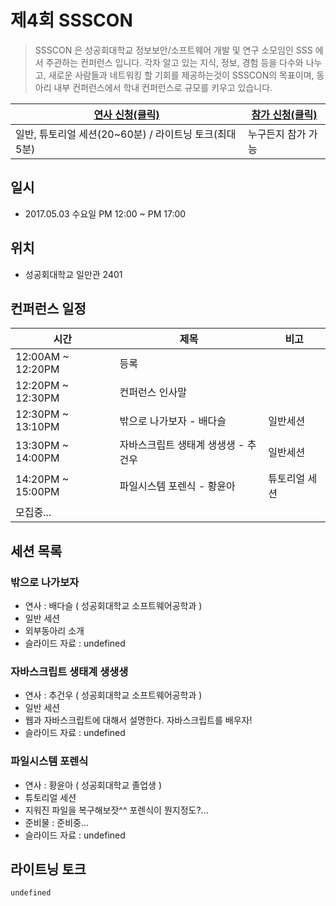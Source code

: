 # 제4회 SSSCON

>SSSCON 은 성공회대학교 정보보안/소프트웨어 개발 및 연구 소모임인 SSS 에서 주관하는 컨퍼런스 입니다.
>각자 알고 있는 지식, 정보, 경험 등을 다수와 나누고, 새로운 사람들과 네트워킹 할 기회를 제공하는것이 SSSCON의 목표이며, 동아리 내부 컨퍼런스에서 학내 컨퍼런스로 규모를 키우고 있습니다.

| [연사 신청(클릭)](https://goo.gl/forms/xTC5CfkMX5Am3GwU2) | [참가 신청(클릭)](https://goo.gl/forms/ibf3zxrrgyDihpCy2) |
|---|---|
| 일반, 튜토리얼 세션(20~60분) / 라이트닝 토크(최대 5분) | 누구든지 참가 가능 |

## 일시
- 2017.05.03 수요일 PM 12:00 ~ PM 17:00

## 위치
- 성공회대학교 일만관 2401

## 컨퍼런스 일정
| 시간            | 제목                                       | 비고    |
| ------------- | ---------------------------------------- | ----- |
| 12:00AM ~ 12:20PM | 등록                                       |       |
| 12:20PM ~ 12:30PM | 컨퍼런스 인사말 |  |
| 12:30PM ~ 13:10PM | 밖으로 나가보자 - 배다슬 | 일반세션 |
| 13:30PM ~ 14:00PM | 자바스크립트 생태계 생생생 - 추건우| 일반세션 |
| 14:20PM ~ 15:00PM | 파일시스템 포렌식 - 황윤아 | 튜토리얼 세션 |
| 모집중... | |

## 세션 목록

### 밖으로 나가보자
- 연사 : 배다슬 ( 성공회대학교 소프트웨어공학과 )
- 일반 세션
- 외부동아리 소개
- 슬라이드 자료 : undefined

### 자바스크립트 생태계 생생생
- 연사 : 추건우 ( 성공회대학교 소프트웨어공학과 )
- 일반 세션
- 웹과 자바스크립트에 대해서 설명한다. 자바스크립트를 배우자!
- 슬라이드 자료 : undefined

### 파일시스템 포렌식
- 연사 : 황윤아 ( 성공회대학교 졸업생 )
- 튜토리얼 세션
- 지워진 파일을 복구해보잣^^ 	포렌식이 뭔지정도?...
- 준비물 : 준비중...
- 슬라이드 자료 : undefined

## 라이트닝 토크
    undefined
